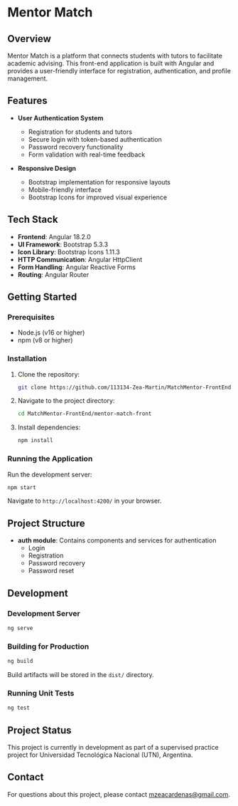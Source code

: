 # Mentor Match

## Overview

Mentor Match is a platform that connects students with tutors to facilitate academic advising. This front-end application is built with Angular and provides a user-friendly interface for registration, authentication, and profile management.

## Features

- **User Authentication System**
  - Registration for students and tutors
  - Secure login with token-based authentication
  - Password recovery functionality
  - Form validation with real-time feedback

- **Responsive Design**
  - Bootstrap implementation for responsive layouts
  - Mobile-friendly interface
  - Bootstrap Icons for improved visual experience

## Tech Stack

- **Frontend**: Angular 18.2.0
- **UI Framework**: Bootstrap 5.3.3
- **Icon Library**: Bootstrap Icons 1.11.3
- **HTTP Communication**: Angular HttpClient
- **Form Handling**: Angular Reactive Forms
- **Routing**: Angular Router

## Getting Started

### Prerequisites

- Node.js (v16 or higher)
- npm (v8 or higher)

### Installation

1. Clone the repository:
   ```bash
   git clone https://github.com/113134-Zea-Martin/MatchMentor-FrontEnd.git
   ```

2. Navigate to the project directory:
   ```bash
   cd MatchMentor-FrontEnd/mentor-match-front
   ```

3. Install dependencies:
   ```bash
   npm install
   ```

### Running the Application

Run the development server:
```bash
npm start
```
Navigate to `http://localhost:4200/` in your browser.

## Project Structure

- **auth module**: Contains components and services for authentication
  - Login
  - Registration
  - Password recovery
  - Password reset

## Development

### Development Server

```bash
ng serve
```

### Building for Production

```bash
ng build
```
Build artifacts will be stored in the `dist/` directory.

### Running Unit Tests

```bash
ng test
```

## Project Status

This project is currently in development as part of a supervised practice project for Universidad Tecnológica Nacional (UTN), Argentina.

## Contact

For questions about this project, please contact [mzeacardenas@gmail.com](mailto:mzeacardenas@gmail.com).